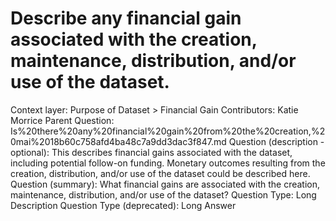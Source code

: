 # Describe any financial gain associated with the creation, maintenance, distribution, and/or use of the dataset.

Context layer: Purpose of Dataset > Financial Gain
Contributors: Katie Morrice
Parent Question: Is%20there%20any%20financial%20gain%20from%20the%20creation,%20mai%2018b60c758afd4ba48c7a9dd3dac3f847.md
Question (description - optional): This describes financial gains associated with the dataset, including potential follow-on funding. Monetary outcomes resulting from the creation, distribution, and/or use of the dataset could be described here.
Question (summary): What financial gains are associated with the creation, maintenance, distribution, and/or use of the dataset?
Question Type: Long Description
Question Type (deprecated): Long Answer